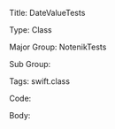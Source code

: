 Title:  DateValueTests

Type:   Class

Major Group: NotenikTests

Sub Group:   

Tags:   swift.class

Code:



Body:


